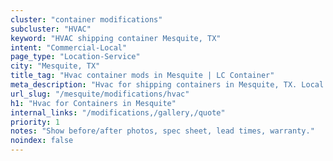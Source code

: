 ```yaml
---
cluster: "container modifications"
subcluster: "HVAC"
keyword: "HVAC shipping container Mesquite, TX"
intent: "Commercial-Local"
page_type: "Location-Service"
city: "Mesquite, TX"
title_tag: "Hvac container mods in Mesquite | LC Container"
meta_description: "Hvac for shipping containers in Mesquite, TX. Local fabrication & pro install. LC Container — Since 2003. Get a quote."
url_slug: "/mesquite/modifications/hvac"
h1: "Hvac for Containers in Mesquite"
internal_links: "/modifications,/gallery,/quote"
priority: 1
notes: "Show before/after photos, spec sheet, lead times, warranty."
noindex: false
---
```


<!-- TODO: Add unique city/inventory copy, images, and internal links here. -->
